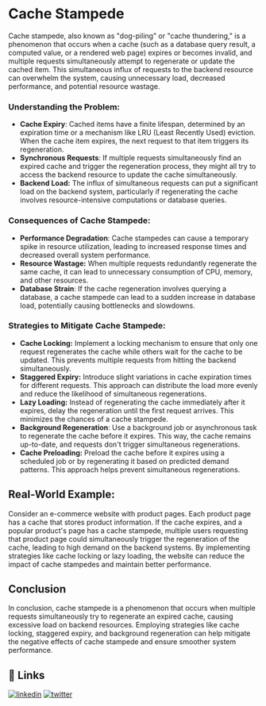 
# Cache Stampede

Cache stampede, also known as "dog-piling" or "cache thundering," is a phenomenon that occurs when a cache (such as a database query result, a computed value, or a rendered web page) expires or becomes invalid, and multiple requests simultaneously attempt to regenerate or update the cached item. This simultaneous influx of requests to the backend resource can overwhelm the system, causing unnecessary load, decreased performance, and potential resource wastage.

### Understanding the Problem:
- **Cache Expiry**: Cached items have a finite lifespan, determined by an expiration time or a mechanism like LRU (Least Recently Used) eviction. When the cache item expires, the next request to that item triggers its regeneration.
- **Synchronous Requests**: If multiple requests simultaneously find an expired cache and trigger the regeneration process, they might all try to access the backend resource to update the cache simultaneously.
- **Backend Load:** The influx of simultaneous requests can put a significant load on the backend system, particularly if regenerating the cache involves resource-intensive computations or database queries.

### Consequences of Cache Stampede:
- **Performance Degradation**: Cache stampedes can cause a temporary spike in resource utilization, leading to increased response times and decreased overall system performance.
- **Resource Wastage:** When multiple requests redundantly regenerate the same cache, it can lead to unnecessary consumption of CPU, memory, and other resources.
- **Database Strain**: If the cache regeneration involves querying a database, a cache stampede can lead to a sudden increase in database load, potentially causing bottlenecks and slowdowns.

### Strategies to Mitigate Cache Stampede:
- **Cache Locking:** Implement a locking mechanism to ensure that only one request regenerates the cache while others wait for the cache to be updated. This prevents multiple requests from hitting the backend simultaneously.
- **Staggered Expiry:** Introduce slight variations in cache expiration times for different requests. This approach can distribute the load more evenly and reduce the likelihood of simultaneous regenerations.
- **Lazy Loading:** Instead of regenerating the cache immediately after it expires, delay the regeneration until the first request arrives. This minimizes the chances of a cache stampede.
- **Background Regeneration**: Use a background job or asynchronous task to regenerate the cache before it expires. This way, the cache remains up-to-date, and requests don't trigger simultaneous regenerations.
- **Cache Preloading:** Preload the cache before it expires using a scheduled job or by regenerating it based on predicted demand patterns. This approach helps prevent simultaneous regenerations.

## Real-World Example:
Consider an e-commerce website with product pages. Each product page has a cache that stores product information. If the cache expires, and a popular product's page has a cache stampede, multiple users requesting that product page could simultaneously trigger the regeneration of the cache, leading to high demand on the backend systems. By implementing strategies like cache locking or lazy loading, the website can reduce the impact of cache stampedes and maintain better performance.

## Conclusion
In conclusion, cache stampede is a phenomenon that occurs when multiple requests simultaneously try to regenerate an expired cache, causing excessive load on backend resources. Employing strategies like cache locking, staggered expiry, and background regeneration can help mitigate the negative effects of cache stampede and ensure smoother system performance.

## 🔗 Links
[![linkedin](https://img.shields.io/badge/linkedin-0A66C2?style=for-the-badge&logo=linkedin&logoColor=white)](https://www.linkedin.com/in/suryansht/)
[![twitter](https://img.shields.io/badge/twitter-1DA1F2?style=for-the-badge&logo=twitter&logoColor=white)](https://twitter.com/msuryanshthakur)

